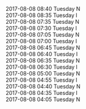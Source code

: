 2017-08-08 08:40 Tuesday  N  
2017-08-08 08:35 Tuesday  I  
2017-08-08 07:35 Tuesday  N  
2017-08-08 07:30 Tuesday  I  
2017-08-08 07:05 Tuesday  N  
2017-08-08 07:00 Tuesday  I  
2017-08-08 06:45 Tuesday  N  
2017-08-08 06:40 Tuesday  I  
2017-08-08 06:35 Tuesday  N  
2017-08-08 06:30 Tuesday  I  
2017-08-08 05:00 Tuesday  N  
2017-08-08 04:55 Tuesday  I  
2017-08-08 04:40 Tuesday  N  
2017-08-08 04:35 Tuesday  I  
2017-08-08 04:05 Tuesday  N  
